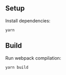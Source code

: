 ## Setup

Install dependencies:

```
yarn
```

## Build

Run webpack compilation:

```
yarn build
```
